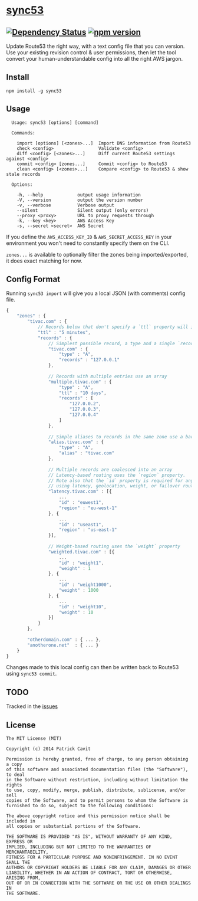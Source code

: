 [sync53](http://sync53.com/)
======
[![Dependency Status](https://david-dm.org/tivac/sync53.svg)](https://david-dm.org/tivac/sync53) [![npm version](https://badge.fury.io/js/sync53.svg)](http://badge.fury.io/js/sync53)
---
Update Route53 the right way, with a text config file that you can version. Use your existing revision control & user permissions, then let the tool convert your human-understandable config into all the right AWS jargon.

## Install

```
npm install -g sync53
```

## Usage

```
  Usage: sync53 [options] [command]

  Commands:

    import [options] [<zones>...]  Import DNS information from Route53
    check <config>                 Validate <config>
    diff <config> [<zones>...]     Diff current Route53 settings against <config>
    commit <config> [zones...]     Commit <config> to Route53
    clean <config> [<zones>...]    Compare <config> to Route53 & show stale records

  Options:

    -h, --help             output usage information
    -V, --version          output the version number
    -v, --verbose          Verbose output
    --silent               Silent output (only errors)
    --proxy <proxy>        URL to proxy requests through
    -k, --key <key>        AWS Access Key
    -s, --secret <secret>  AWS Secret

```

If you define the `AWS_ACCESS_KEY_ID` &
`AWS_SECRET_ACCESS_KEY` in your environment you won't need to constantly specify them on the CLI.

`zones...` is available to optionally filter the zones being imported/exported, it does exact matching for now.

## Config Format

Running `sync53 import` will give you a local JSON (with comments) config file.

```js
{
    "zones" : {
        "tivac.com" : {
            // Records below that don't specify a `ttl` property will inherit this one
            "ttl" : "5 minutes",
            "records" : {
                // Simplest possible record, a type and a single `records` IP
                "tivac.com" : {
                    "type" : "A",
                    "records" : "127.0.0.1"
                },
                
                // Records with multiple entries use an array
                "multiple.tivac.com" : {
                    "type" : "A",
                    "ttl" : "10 days",
                    "records" : [
                        "127.0.0.2",
                        "127.0.0.3",
                        "127.0.0.4"
                    ]
                },
                
                // Simple aliases to records in the same zone use a bare `alias`
                "alias.tivac.com" : {
                    "type" : "A",
                    "alias" : "tivac.com"
                },
                
                // Multiple records are coalesced into an array
                // Latency-based routing uses the `region` property.
                // Note also that the `id` property is required for any records
                // using latency, geolocation, weight, or failover routing
                "latency.tivac.com" : [{
                    ...
                    "id" : "euwest1",
                    "region" : "eu-west-1"
                }, {
                    ...
                    "id" : "useast1",
                    "region" : "us-east-1"
                }],
                
                // Weight-based routing uses the `weight` property
                "weighted.tivac.com" : [{
                    ...
                    "id" : "weight1",
                    "weight" : 1
                }, {
                    ...
                    "id" : "weight1000",
                    "weight" : 1000
                }, {
                    ...
                    "id" : "weight10",
                    "weight" : 10
                }]
            }
        },
        
        "otherdomain.com" : { ... },
        "anotherone.net"  : { ... }
    }
}
```

Changes made to this local config can then be written back to Route53 using `sync53 commit`.

## TODO

Tracked in the [issues](https://github.com/tivac/sync53/labels/TODO)

## License
```
The MIT License (MIT)

Copyright (c) 2014 Patrick Cavit

Permission is hereby granted, free of charge, to any person obtaining a copy
of this software and associated documentation files (the "Software"), to deal
in the Software without restriction, including without limitation the rights
to use, copy, modify, merge, publish, distribute, sublicense, and/or sell
copies of the Software, and to permit persons to whom the Software is
furnished to do so, subject to the following conditions:

The above copyright notice and this permission notice shall be included in
all copies or substantial portions of the Software.

THE SOFTWARE IS PROVIDED "AS IS", WITHOUT WARRANTY OF ANY KIND, EXPRESS OR
IMPLIED, INCLUDING BUT NOT LIMITED TO THE WARRANTIES OF MERCHANTABILITY,
FITNESS FOR A PARTICULAR PURPOSE AND NONINFRINGEMENT. IN NO EVENT SHALL THE
AUTHORS OR COPYRIGHT HOLDERS BE LIABLE FOR ANY CLAIM, DAMAGES OR OTHER
LIABILITY, WHETHER IN AN ACTION OF CONTRACT, TORT OR OTHERWISE, ARISING FROM,
OUT OF OR IN CONNECTION WITH THE SOFTWARE OR THE USE OR OTHER DEALINGS IN
THE SOFTWARE.
```

